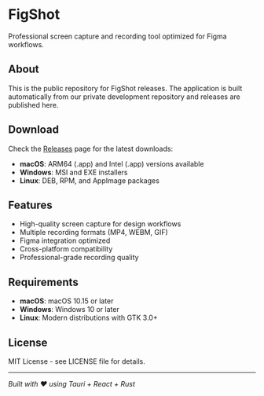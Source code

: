 # FigShot

Professional screen capture and recording tool optimized for Figma workflows.

## About

This is the public repository for FigShot releases. The application is built automatically from our private development repository and releases are published here.

## Download

Check the [Releases](https://github.com/novincode/figshot/releases) page for the latest downloads:

- **macOS**: ARM64 (.app) and Intel (.app) versions available
- **Windows**: MSI and EXE installers  
- **Linux**: DEB, RPM, and AppImage packages

## Features

- High-quality screen capture for design workflows
- Multiple recording formats (MP4, WEBM, GIF)
- Figma integration optimized
- Cross-platform compatibility
- Professional-grade recording quality

## Requirements

- **macOS**: macOS 10.15 or later
- **Windows**: Windows 10 or later  
- **Linux**: Modern distributions with GTK 3.0+

## License

MIT License - see LICENSE file for details.

---

*Built with ❤️ using Tauri + React + Rust*

